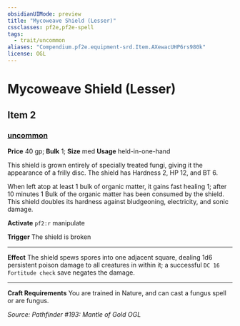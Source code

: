 ```yaml
---
obsidianUIMode: preview
title: "Mycoweave Shield (Lesser)"
cssclasses: pf2e,pf2e-spell
tags:
  - trait/uncommon
aliases: "Compendium.pf2e.equipment-srd.Item.AXewacUHP6rs980k"
license: OGL
---
```

# Mycoweave Shield (Lesser)
## Item 2
### [uncommon](uncommon "Uncommon Rarity Trait")


**Price** 40 gp; 
**Bulk** 1; **Size** med
**Usage** held-in-one-hand

This shield is grown entirely of specially treated fungi, giving it the appearance of a frilly disc. The shield has Hardness 2, HP 12, and BT 6.

When left atop at least 1 bulk of organic matter, it gains fast healing 1; after 10 minutes 1 Bulk of the organic matter has been consumed by the shield. This shield doubles its hardness against bludgeoning, electricity, and sonic damage.

**Activate** `pf2:r` manipulate

**Trigger** The shield is broken

* * *

**Effect** The shield spews spores into one adjacent square, dealing 1d6 persistent poison damage to all creatures in within it; a successful `DC 16 Fortitude check` save negates the damage.

* * *

**Craft Requirements** You are trained in Nature, and can cast a fungus spell or are fungus.

*Source: Pathfinder #193: Mantle of Gold*
*OGL*